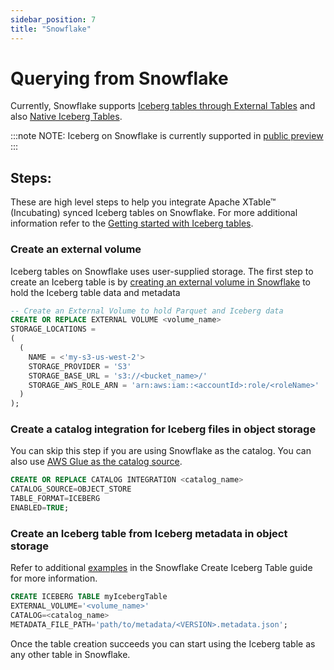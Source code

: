 ```yaml
---
sidebar_position: 7
title: "Snowflake"
---
```


# Querying from Snowflake

Currently, Snowflake supports [Iceberg tables through External Tables](https://www.snowflake.com/blog/expanding-the-data-cloud-with-apache-iceberg/)
and also [Native Iceberg Tables](https://www.snowflake.com/blog/iceberg-tables-powering-open-standards-with-snowflake-innovations/).

:::note NOTE:
Iceberg on Snowflake is currently supported in
[public preview](https://www.snowflake.com/blog/build-open-data-lakehouse-iceberg-tables/)
:::

## Steps:
These are high level steps to help you integrate Apache XTable™ (Incubating) synced Iceberg tables on Snowflake. For more additional information
refer to the [Getting started with Iceberg tables](https://docs.snowflake.com/LIMITEDACCESS/iceberg-2023/tables-iceberg-getting-started).

### Create an external volume
Iceberg tables on Snowflake uses user-supplied storage. The first step to create an Iceberg table is by [creating an
external volume in Snowflake](https://docs.snowflake.com/LIMITEDACCESS/iceberg-2023/tables-external-volume-s3#step-4-creating-an-external-volume-in-snowflake)
to hold the Iceberg table data and metadata

```sql md title="sql"
-- Create an External Volume to hold Parquet and Iceberg data
CREATE OR REPLACE EXTERNAL VOLUME <volume_name>
STORAGE_LOCATIONS = 
(
  (
    NAME = <'my-s3-us-west-2'>
    STORAGE_PROVIDER = 'S3'
    STORAGE_BASE_URL = 's3://<bucket_name>/'
    STORAGE_AWS_ROLE_ARN = 'arn:aws:iam::<accountId>:role/<roleName>'
  )
);
```

### Create a catalog integration for Iceberg files in object storage
You can skip this step if you are using Snowflake as the catalog. 
You can also use [AWS Glue as the catalog source](https://docs.snowflake.com/LIMITEDACCESS/iceberg-2023/create-catalog-integration#examples).

```sql md title="sql"
CREATE OR REPLACE CATALOG INTEGRATION <catalog_name>
CATALOG_SOURCE=OBJECT_STORE
TABLE_FORMAT=ICEBERG
ENABLED=TRUE;
```

### Create an Iceberg table from Iceberg metadata in object storage
Refer to additional [examples](https://docs.snowflake.com/LIMITEDACCESS/iceberg-2023/create-iceberg-table#examples) 
in the Snowflake Create Iceberg Table guide for more information.

```sql md title="sql"
CREATE ICEBERG TABLE myIcebergTable
EXTERNAL_VOLUME='<volume_name>'
CATALOG=<catalog_name>
METADATA_FILE_PATH='path/to/metadata/<VERSION>.metadata.json';
```

Once the table creation succeeds you can start using the Iceberg table as any other table in Snowflake.